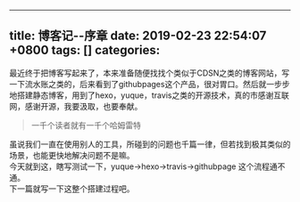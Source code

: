 
---
title: 博客记--序章
date: 2019-02-23 22:54:07 +0800
tags: []
categories: 
---
最近终于把博客写起来了，本来准备随便找找个类似于CDSN之类的博客网站，写一下流水账之类的，后来看到了githubpages这个产品，很对胃口。然后就一步步地搭建静态博客，用到了hexo，yuque，travis之类的开源技术，真的市感谢互联网，感谢开源，我要汲取，也要奉献。
> 一千个读者就有一千个哈姆雷特

虽说我们一直在使用别人的工具，所碰到的问题也千篇一律，但若找到极其类似的场景，也能更快地解决问题不是嘛。<br />今天就到这，瞎写测试一下，yuque->hexo->travis->githubpage 这个流程通不通。<br />下一篇就写一下这整个搭建过程吧。


